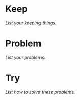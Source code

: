 # Keep
*List your keeping things.*

# Problem
*List your problems.*

# Try
*List how to solve these problems.*
